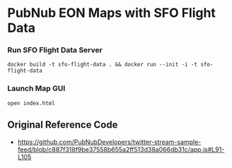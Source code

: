 # PubNub EON Maps with SFO Flight Data

### Run SFO Flight Data Server

```shell
docker build -t sfo-flight-data . && docker run --init -i -t sfo-flight-data
```

### Launch Map GUI

```shell
open index.html
```

## Original Reference Code

 - https://github.com/PubNubDevelopers/twitter-stream-sample-feed/blob/c887f318f9be37558b655a2ff513d38a066db31c/app.js#L91-L105
